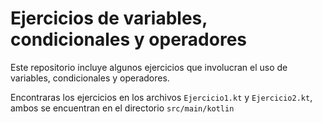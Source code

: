 # Ejercicios de variables, condicionales y operadores

Este repositorio incluye algunos ejercicios que involucran el uso de variables, condicionales y
operadores. 

Encontraras los ejercicios en los archivos `Ejercicio1.kt` y `Ejercicio2.kt`, ambos se encuentran
en el directorio `src/main/kotlin`
